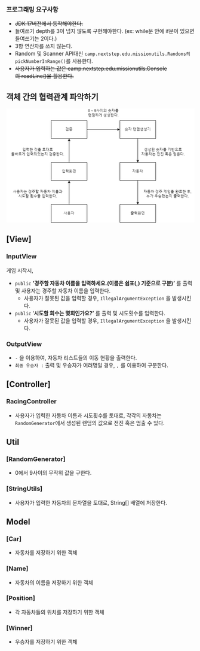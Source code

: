 ### 프로그래밍 요구사항

- ~~JDK 17버전에서 동작해야한다.~~
- 들여쓰기 depth를 3이 넘지 않도록 구현해야한다. (ex: while문 안에 if문이 있으면 들여쓰기는 2이다.)
- 3항 연산자를 쓰지 않는다.
- Random  및 Scanner API대신 `camp.nextstep.edu.missionutils.Randoms의 pickNumberInRange()`를 사용한다.
- ~~사용자가 입력하는 값은 camp.nextstep.edu.missionutils.Console의 readLine()을 활용한다.~~

## 객체 간의 협력관계 파악하기

<img src="./racing-car-object-collaborate.png" >

## [View]

### InputView

게임 시작시,

- `public` **’경주할 자동차 이름을 입력하세요.(이름은 쉼표(,) 기준으로 구분)’** 를 출력 및 사용자는 경주할 자동차 이름을 입력한다.
  - 사용자가 잘못된 값을 입력할 경우, `IllegalArgumentException` 을 발생시킨다.
- `public`  ‘**시도할 회수는 몇회인가요?’** 를 출력 및 시도횟수를 입력한다.
  - 사용자가 잘못된 값을 입력할 경우, `IllegalArgumentException` 을 발생시킨다.

### OutputView

- `-` 을 이용하여, 자동차 리스트들의 이동 현황을 출력한다.
- `최종 우승자 :`  출력 및 우승자가 여러명일 경우, `,` 를 이용하여 구분한다.

## [Controller]

### RacingController

- 사용자가 입력한 자동차 이름과 시도횟수를 토대로, 각각의 자동차는 `RandomGenerator`에서 생성된 랜덤의 값으로 전진 혹은 멈출 수 있다.

## Util

### [RandomGenerator]

- 0에서 9사이의 무작위 값을 구한다.

### [StringUtils]

- 사용자가 입력한 자동차의 문자열을 토대로, String[] 배열에 저장한다.

## Model

### [Car]

- 자동차를 저장하기 위한 객체

### [Name]

- 자동차의 이름을 저장하기 위한 객체

### [Position]

- 각 자동차들의 위치를 저장하기 위한 객체

### [Winner]

- 우승자를 저장하기 위한 객체